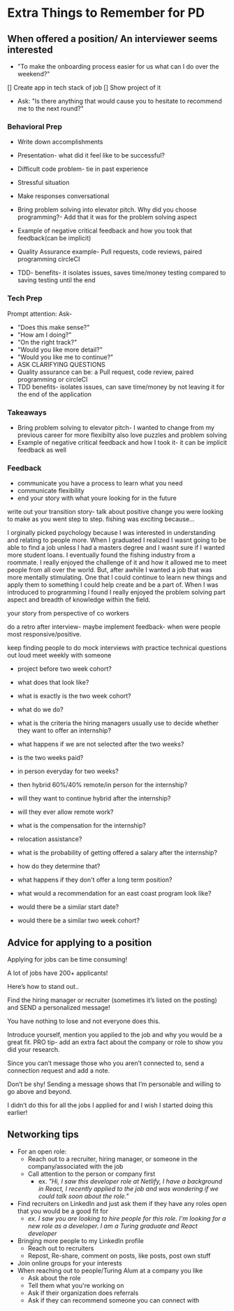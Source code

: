 # Extra Things to Remember for PD

## When offered a position/ An interviewer seems interested

* "To make the onboarding process easier for us what can I do over the weekend?"

[] Create app in tech stack of job
[] Show project of it

* Ask: "Is there anything that would cause you to hesitate to recommend me to the next round?"

### Behavioral Prep

* Write down accomplishments

* Presentation- what did it feel like to be successful?
* Difficult code problem- tie in past experience
* Stressful situation

* Make responses conversational

* Bring problem solving into elevator pitch. Why did you choose programming?- Add that it was for the problem solving aspect
* Example of negative critical feedback and how you took that feedback(can be implicit)

* Quality Assurance example- Pull requests, code reviews, paired programming circleCI
* TDD- benefits- it isolates issues, saves time/money testing compared to saving testing until the end

### Tech Prep

Prompt attention: Ask-

* "Does this make sense?"
* "How am I doing?"
* "On the right track?"
* "Would you like more detail?"
* "Would you like me to continue?"
* ASK CLARIFYING QUESTIONS
* Quality assurance can be: a Pull request, code review, paired programming or circleCI
* TDD benefits- isolates issues, can save time/money by not leaving it for the end of the application

### Takeaways

* Bring problem solving to elevator pitch- I wanted to change from my previous career for more flexibilty also love puzzles and problem solving
* Example of negative critical feedback and how I took it- it can be implicit feedback as well

### Feedback

* communicate you have a process to learn what you need
* communicate flexibility
* end your story with what youre looking for in the future

write out your transition story- talk about positive change you were looking to  make as you went step to step. fishing was exciting because...

I orginally picked psychology because I was interested in understanding and relating to people more. When I graduated I realized I wasnt going to be able to find a job unless I had a masters degree and I wasnt sure if I wanted more student loans. I eventually found the fishing industry from a roommate. I really enjoyed the challenge of it and how it allowed me to meet people from all over the world. But, after awhile I wanted a job that was more mentally stimulating. One that I could continue to learn new things and apply them to something I could help create and be a part of. When I was introduced to programming I found I really enjoyed the problem solving part aspect and breadth of knowledge within the field.

your story from perspective of co workers

do a retro after interview- maybe implement feedback- when were people most responsive/positive.

keep finding people to do mock interviews with
practice technical questions out loud
meet weekly with someone



* project before two week cohort?
* what does that look like?

* what is exactly is the two week cohort? 
* what do we do?
* what is the criteria the hiring managers usually use to decide whether they want to offer an internship?
* what happens if we are not selected after the two weeks?
* is the two weeks paid?

* in person everyday for two weeks?
* then hybrid 60%/40% remote/in person for the internship?
* will they want to continue hybrid after the internship?
* will they ever allow remote work?

* what is the compensation for the internship?
* relocation assistance?
* what is the probability of getting offered a salary after the internship?
* how do they determine that?
* what happens if they don't offer a long term position?

* what would a recommendation for an east coast program look like?
* would there be a similar start date?
* would there be a similar two week cohort?

## Advice for applying to a position

Applying for jobs can be time consuming!

A lot of jobs have 200+ applicants!

Here’s how to stand out..

Find the hiring manager or recruiter (sometimes it’s listed on the posting) and SEND a personalized message!

You have nothing to lose and not everyone does this.

Introduce yourself, mention you applied to the job and why you would be a great fit. PRO tip- add an extra fact about the company or role to show you did your research.

Since you can’t message those who you aren’t connected to, send a connection request and add a note.

Don’t be shy! Sending a message shows that I’m personable and willing to go above and beyond.

I didn’t do this for all the jobs I applied for and I wish I started doing this earlier!

## Networking tips

* For an open role:
  * Reach out to a recruiter, hiring manager, or someone in the company/associated with the job
  * Call attention to the person or company first 
    * ex. *"Hi, I saw this developer role at Netlify, I have a background in React, I recently applied to the job and was wondering if we could talk soon about the role."*
* Find recruiters on LinkedIn and just ask them if they have any roles open that you would be a good fit for
  * *ex. I saw you are looking to hire people for this role. I'm looking for a new role as a developer. I am a Turing graduate and React developer*
* Bringing more people to my LinkedIn profile
  * Reach out to recruiters
  * Repost, Re-share, comment on posts, like posts, post own stuff
* Join online groups for your interests
* When reaching out to people/Turing Alum at a company you like
  * Ask about the role
  * Tell them what you're working on
  * Ask if their organization does referrals
  * Ask if they can recommend someone you can connect with